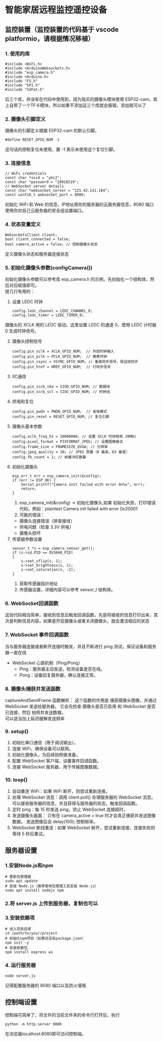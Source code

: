 # 智能家居远程监控遥控设备
## 监控装置（监控装置的代码基于 vscode platformio，请根据情况移植）
### 1. 使用的库
```
#include <WiFi.h>
#include <ArduinoWebsockets.h>
#include "esp_camera.h"
#include <Arduino.h>
#include "FS.h"
#include "SPI.h"
#include "SdFat.h"
```
后三个库，并没有在代码中使用到，因为我买的摄像头模块使用 ESP32-cam，其上自带了一个TF卡模块，所以如果不添加这三个库就会报错，添加就可以了
### 2. 摄像头引脚定义
摄像头的引脚定义根据 ESP32-cam 的默认引脚。
```
#define RESET_GPIO_NUM -1
```
这句话的控制复位未使用，置 -1 表示未使用这个复位引脚。

### 3. 连接信息
```
// WiFi credentials
const char *ssid = "ybc2";
const char *password = "20010219";
// WebSocket server details
const char *websocket_server = "121.43.141.184";
const uint16_t websocket_port = 8080;
```
初始化 WiFi 和 Web 的信息，IP地址用你的服务器的云服务器信息，8080 端口使用你对自己云服务器的安全组设置端口。

### 4. 状态变量定义 
```
WebsocketsClient client;
bool client_connected = false;
bool camera_active = false; // 控制摄像头状态

```
定义摄像头状态和服务器连接状态

### 5. 初始化摄像头参数(configCamera())
初始化摄像头参数可以参考库 esp_camera.h 的示例。先初始化一个结构体，然后对应赋值即可。  
提几行有用的：  
1. 设置 LEDC 时钟
    
    ```
    config.ledc_channel = LEDC_CHANNEL_0;
    config.ledc_timer = LEDC_TIMER_0;

    ```
摄像头的 XCLK 用的 LEDC 驱动。这里设置 LEDC 的通道 0，使用 LEDC 计时器 0 生成时钟信号。

2. 摄像头控制信号
    ```
    config.pin_xclk = XCLK_GPIO_NUM;  // 外部时钟输入
    config.pin_pclk = PCLK_GPIO_NUM;  // 像素时钟
    config.pin_vsync = VSYNC_GPIO_NUM; // 垂直同步信号，保证帧同步
    config.pin_href = HREF_GPIO_NUM;  // 行同步信号
    ```
3. IIC通信
    ```
    config.pin_sccb_sda = SIOD_GPIO_NUM; // 数据线
    config.pin_sccb_scl = SIOC_GPIO_NUM; // 时钟线
    ```
4. 供电和复位
    ```
    config.pin_pwdn = PWDN_GPIO_NUM;  // 省电模式
    config.pin_reset = RESET_GPIO_NUM; // 复位引脚

    ```
5. 摄像头基本参数
    ```
    config.xclk_freq_hz = 20000000; // 设置 XCLK 时钟频率 20MHz
    config.pixel_format = PIXFORMAT_JPEG; // 设置图像格式
    config.frame_size = FRAMESIZE_QVGA; // 分辨率
    config.jpeg_quality = 10; // JPEG 质量（0 最高，63 最差）
    config.fb_count = 1; // 帧缓冲区数量
    ```
6. 初始化摄像头
    ```
    esp_err_t err = esp_camera_init(&config);
    if (err != ESP_OK) {
        Serial.printf("Camera init failed with error 0x%x", err);
        return;
    }
    ```
    1. esp_camera_init(&config) → 初始化摄像头,如果 初始化失败，打印错误代码，例如：plaintext Camera init failed with error 0x20001
    2. 可能的错误：
    - 摄像头连接错误（排查接线）
    - 供电问题（检查 3.3V 供电）
    - 摄像头损坏
7. 传感器参数设置
    ```
    sensor_t *s = esp_camera_sensor_get();
    if (s->id.PID == OV3660_PID)
    {
        s->set_vflip(s, 1);
        s->set_brightness(s, 1);
        s->set_saturation(s, -2);
    }
    ```
    1. 获取传感器指针地址
    2. 传感器设置，详细内容可以参考 sensor_t 结构体。

### 6. WebSocket回调函数
这段代码相当简单，接收到信息后触发回调函数，先是将接收的信息打印出来，其次是判断信息内容，如果是开启摄像头或者关闭摄像头，就会激活相应的状态

### 7. WebSocket 事件回调函数
当与服务器连接或者断开连接时触发，并且不断进行 ping 测试，保证设备和服务器一直在线
- WebSocket 心跳机制（Ping/Pong）
    - Ping：服务器主动发送，检测设备是否在线。
    - Pong：设备回复服务器，确认连接正常。

### 8. 摄像头捕获并发送函数
captureAndSendFrame 函数解析：
这个函数的作用是 捕获摄像头图像，并通过 WebSocket 发送给服务器。
它会先检查 摄像头是否已启用 和 WebSocket 是否已连接，然后 拍照并发送数据。  
可以适当加上延迟缓解发送频率

### 9. setup()
1. 初始化串口通信（用于调试输出）。
2. 连接 WiFi，确保设备可以联网。
3. 初始化摄像头，为后续拍照做准备。
4. 配置 WebSocket 客户端，设置事件回调函数。
5. 连接 WebSocket 服务器，用于传输图像数据。
### 10. loop()
1. 自动重连 WiFi：如果 WiFi 断开，则尝试重新连接。
2. 处理 WebSocket 消息：调用 client.poll() 处理服务器的 WebSocket 消息。可以接收服务器的信息，并且获得与服务器的状态，触发回调函数。
3. 定时 ping：每 15 秒发送 ping，防止 WebSocket 连接超时。
4. 发送摄像头画面：
只有在 camera_active = true 时才会真正捕获并发送图像数据。
发送图像后会 delay(100); 控制帧率。
5. WebSocket 断线重连：如果 WebSocket 断开，尝试重新连接，连接失败则等待 5 秒后重试。

## 服务器设置
### 1.安装Node.js和npm
```
# 更新包管理器
sudo apt update
# 安装 Node.js（推荐使用包管理工具安装 Node.js）
sudo apt install nodejs npm
```
### 2.将 server.js 上传到服务器，复制也可以

### 3.安装依赖项
```
# 进入项目目录
cd /path/to/your/project
# 初始化npm项目（如果还没有package.json）
npm init -y
# 安装依赖包
npm install express ws
```
### 4. 运行服务器
```
node server.js
```
记得配置服务器的 8080 端口以及防火墙哦

## 控制端设置
控制端可简单了，将文件的当前文件夹的命令行打开后，执行
```
python -m http.server 8080
```
在浏览器localhost:8080即可访问控制端。
